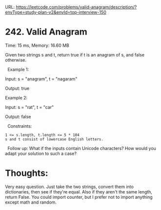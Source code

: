 URL: https://leetcode.com/problems/valid-anagram/description/?envType=study-plan-v2&envId=top-interview-150

# 242. Valid Anagram

Time: 15 ms, Memory: 16.60 MB

Given two strings s and t, return true if t is an anagram of s, and false otherwise.

 
Example 1:

Input: s = "anagram", t = "nagaram"

Output: true

Example 2:

Input: s = "rat", t = "car"

Output: false

 
Constraints:

	1 <= s.length, t.length <= 5 * 104
	s and t consist of lowercase English letters.

 
Follow up: What if the inputs contain Unicode characters? How would you adapt your solution to such a case?

# Thoughts:
Very easy question. Just take the two strings, convert them into dictionaries, then see if they're equal. Also if they aren't the same length, return False. You could import counter, but I prefer not to import anything except math and 
random. 
